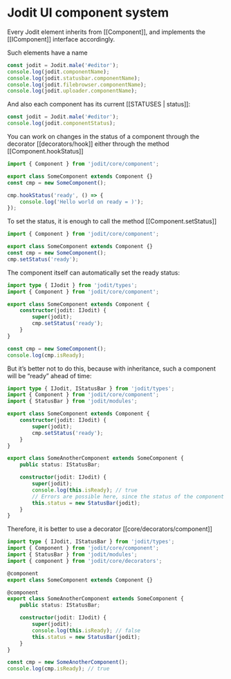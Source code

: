 # Jodit UI component system

Every Jodit element inherits from [[Component]], and implements the [[IComponent]] interface accordingly.

Such elements have a name

```js
const jodit = Jodit.male('#editor');
console.log(jodit.componentName);
console.log(jodit.statusbar.componentName);
console.log(jodit.filebrowser.componentName);
console.log(jodit.uploader.componentName);
```

And also each component has its current [[STATUSES | status]]:

```js
const jodit = Jodit.male('#editor');
console.log(jodit.componentStatus);
```

You can work on changes in the status of a component through the decorator [[decorators/hook]]
either through the method [[Component.hookStatus]]

```ts
import { Component } from 'jodit/core/component';

export class SomeComponent extends Component {}
const cmp = new SomeComponent();

cmp.hookStatus('ready', () => {
	console.log('Hello world on ready = )');
});
```

To set the status, it is enough to call the method [[Component.setStatus]]

```ts
import { Component } from 'jodit/core/component';

export class SomeComponent extends Component {}
const cmp = new SomeComponent();
cmp.setStatus('ready');
```

The component itself can automatically set the ready status:

```ts
import type { IJodit } from 'jodit/types';
import { Component } from 'jodit/core/component';

export class SomeComponent extends Component {
	constructor(jodit: IJodit) {
		super(jodit);
		cmp.setStatus('ready');
	}
}

const cmp = new SomeComponent();
console.log(cmp.isReady);
```

But it’s better not to do this, because with inheritance, such a component will be “ready” ahead of time:

```ts
import type { IJodit, IStatusBar } from 'jodit/types';
import { Component } from 'jodit/core/component';
import { StatusBar } from 'jodit/modules';

export class SomeComponent extends Component {
	constructor(jodit: IJodit) {
		super(jodit);
		cmp.setStatus('ready');
	}
}

export class SomeAnotherComponent extends SomeComponent {
	public status: IStatusBar;

	constructor(jodit: IJodit) {
		super(jodit);
		console.log(this.isReady); // true
		// Errors are possible here, since the status of the component is already 'ready' but you have not yet initialized its fields
		this.status = new StatusBar(jodit);
	}
}
```

Therefore, it is better to use a decorator [[core/decorators/component]]

```ts
import type { IJodit, IStatusBar } from 'jodit/types';
import { Component } from 'jodit/core/component';
import { StatusBar } from 'jodit/modules';
import { component } from 'jodit/core/decorators';

@component
export class SomeComponent extends Component {}

@component
export class SomeAnotherComponent extends SomeComponent {
	public status: IStatusBar;

	constructor(jodit: IJodit) {
		super(jodit);
		console.log(this.isReady); // false
		this.status = new StatusBar(jodit);
	}
}

const cmp = new SomeAnotherComponent();
console.log(cmp.isReady); // true
```
